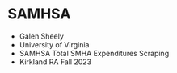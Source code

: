 # SAMHSA
-  Galen Sheely
- University of Virginia
- SAMHSA Total SMHA Expenditures Scraping
- Kirkland RA Fall 2023
